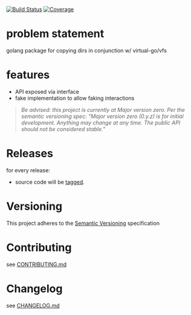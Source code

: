 [![Build Status](https://travis-ci.org/virtual-go/dircopier.svg?branch=master)](https://travis-ci.org/virtual-go/dircopier)
[![Coverage](https://codecov.io/gh/virtual-go/dircopier/branch/master/graph/badge.svg)](https://codecov.io/gh/virtual-go/dircopier)

# problem statement

golang package for copying dirs in conjunction w/ virtual-go/vfs

# features

- API exposed via interface
- fake implementation to allow faking interactions

> *Be advised: this project is currently at Major version zero. Per the
> semantic versioning spec: "Major version zero (0.y.z) is for initial
> development. Anything may change at any time. The public API should
> not be considered stable."*

# Releases

for every release:

- source code will be [tagged](https://github.com/virtual-go/dircopier/tags).

# Versioning

This project adheres to the [Semantic Versioning](http://semver.org/)
specification

# Contributing

see [CONTRIBUTING.md](CONTRIBUTING.md)

# Changelog

see [CHANGELOG.md](CHANGELOG.md)

